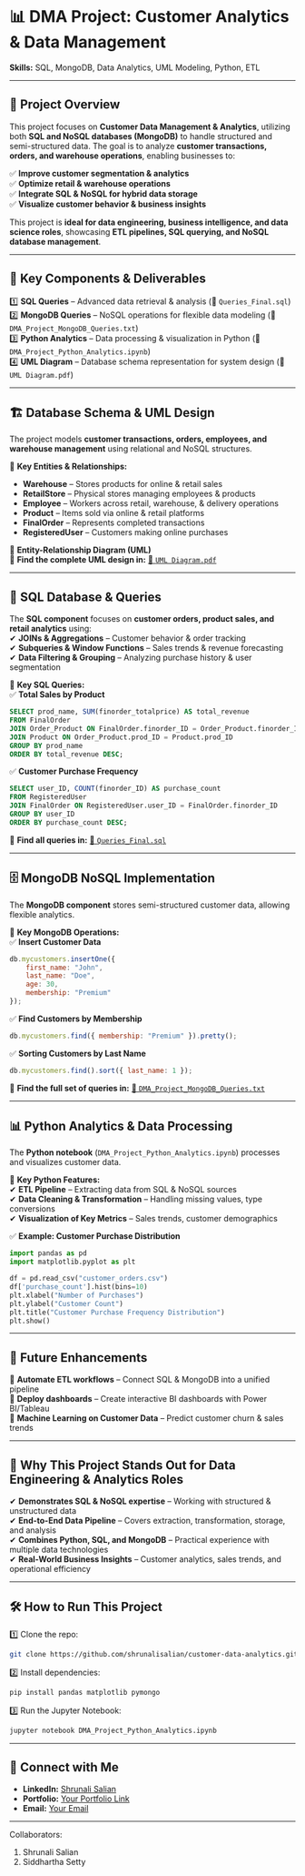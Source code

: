 # 📊 **DMA Project: Customer Analytics & Data Management**  

**Skills:** SQL, MongoDB, Data Analytics, UML Modeling, Python, ETL  

---

## 🚀 **Project Overview**  
This project focuses on **Customer Data Management & Analytics**, utilizing both **SQL and NoSQL databases (MongoDB)** to handle structured and semi-structured data. The goal is to analyze **customer transactions, orders, and warehouse operations**, enabling businesses to:  

✅ **Improve customer segmentation & analytics**  
✅ **Optimize retail & warehouse operations**  
✅ **Integrate SQL & NoSQL for hybrid data storage**  
✅ **Visualize customer behavior & business insights**  

This project is **ideal for data engineering, business intelligence, and data science roles**, showcasing **ETL pipelines, SQL querying, and NoSQL database management**.  

---

## 🎯 **Key Components & Deliverables**  
1️⃣ **SQL Queries** – Advanced data retrieval & analysis (📄 `Queries_Final.sql`)  
2️⃣ **MongoDB Queries** – NoSQL operations for flexible data modeling (📄 `DMA_Project_MongoDB_Queries.txt`)  
3️⃣ **Python Analytics** – Data processing & visualization in Python (📄 `DMA_Project_Python_Analytics.ipynb`)  
4️⃣ **UML Diagram** – Database schema representation for system design (📄 `UML Diagram.pdf`)  

---

## 🏗 **Database Schema & UML Design**  
The project models **customer transactions, orders, employees, and warehouse management** using relational and NoSQL structures.  

📄 **Key Entities & Relationships:**  
- **Warehouse** – Stores products for online & retail sales  
- **RetailStore** – Physical stores managing employees & products  
- **Employee** – Workers across retail, warehouse, & delivery operations  
- **Product** – Items sold via online & retail platforms  
- **FinalOrder** – Represents completed transactions  
- **RegisteredUser** – Customers making online purchases  

📄 **Entity-Relationship Diagram (UML)**  
📌 **Find the complete UML design in:** [📂 `UML Diagram.pdf`](#)  

---

## 💾 **SQL Database & Queries**  
The **SQL component** focuses on **customer orders, product sales, and retail analytics** using:  
✔ **JOINs & Aggregations** – Customer behavior & order tracking  
✔ **Subqueries & Window Functions** – Sales trends & revenue forecasting  
✔ **Data Filtering & Grouping** – Analyzing purchase history & user segmentation  

📄 **Key SQL Queries:**  
✅ **Total Sales by Product**  
```sql
SELECT prod_name, SUM(finorder_totalprice) AS total_revenue 
FROM FinalOrder 
JOIN Order_Product ON FinalOrder.finorder_ID = Order_Product.finorder_ID 
JOIN Product ON Order_Product.prod_ID = Product.prod_ID 
GROUP BY prod_name 
ORDER BY total_revenue DESC;
```
✅ **Customer Purchase Frequency**  
```sql
SELECT user_ID, COUNT(finorder_ID) AS purchase_count 
FROM RegisteredUser 
JOIN FinalOrder ON RegisteredUser.user_ID = FinalOrder.finorder_ID 
GROUP BY user_ID 
ORDER BY purchase_count DESC;
```
📌 **Find all queries in:** [📂 `Queries_Final.sql`](#)  

---

## 🗄 **MongoDB NoSQL Implementation**  
The **MongoDB component** stores semi-structured customer data, allowing flexible analytics.  

📄 **Key MongoDB Operations:**  
✅ **Insert Customer Data**  
```javascript
db.mycustomers.insertOne({
    first_name: "John", 
    last_name: "Doe",
    age: 30,
    membership: "Premium"
});
```
✅ **Find Customers by Membership**  
```javascript
db.mycustomers.find({ membership: "Premium" }).pretty();
```
✅ **Sorting Customers by Last Name**  
```javascript
db.mycustomers.find().sort({ last_name: 1 });
```
📌 **Find the full set of queries in:** [📂 `DMA_Project_MongoDB_Queries.txt`](#)  

---

## 📊 **Python Analytics & Data Processing**  
The **Python notebook** (`DMA_Project_Python_Analytics.ipynb`) processes and visualizes customer data.  

📄 **Key Python Features:**  
✔ **ETL Pipeline** – Extracting data from SQL & NoSQL sources  
✔ **Data Cleaning & Transformation** – Handling missing values, type conversions  
✔ **Visualization of Key Metrics** – Sales trends, customer demographics  

✅ **Example: Customer Purchase Distribution**  
```python
import pandas as pd
import matplotlib.pyplot as plt

df = pd.read_csv("customer_orders.csv")
df['purchase_count'].hist(bins=10)
plt.xlabel("Number of Purchases")
plt.ylabel("Customer Count")
plt.title("Customer Purchase Frequency Distribution")
plt.show()
```

---

## 🔮 **Future Enhancements**  
🔹 **Automate ETL workflows** – Connect SQL & MongoDB into a unified pipeline  
🔹 **Deploy dashboards** – Create interactive BI dashboards with Power BI/Tableau  
🔹 **Machine Learning on Customer Data** – Predict customer churn & sales trends  

---

## 🎯 **Why This Project Stands Out for Data Engineering & Analytics Roles**  
✔ **Demonstrates SQL & NoSQL expertise** – Working with structured & unstructured data  
✔ **End-to-End Data Pipeline** – Covers extraction, transformation, storage, and analysis  
✔ **Combines Python, SQL, and MongoDB** – Practical experience with multiple data technologies  
✔ **Real-World Business Insights** – Customer analytics, sales trends, and operational efficiency  

---

## 🛠 **How to Run This Project**  
1️⃣ Clone the repo:  
   ```bash
   git clone https://github.com/shrunalisalian/customer-data-analytics.git
   ```
2️⃣ Install dependencies:  
   ```bash
   pip install pandas matplotlib pymongo
   ```
3️⃣ Run the Jupyter Notebook:  
   ```bash
   jupyter notebook DMA_Project_Python_Analytics.ipynb
   ```

---

## 📌 **Connect with Me**  
- **LinkedIn:** [Shrunali Salian](https://www.linkedin.com/in/shrunali-salian/)  
- **Portfolio:** [Your Portfolio Link](#)  
- **Email:** [Your Email](#)  

---
Collaborators: 
1. Shrunali Salian
2. Siddhartha Setty
